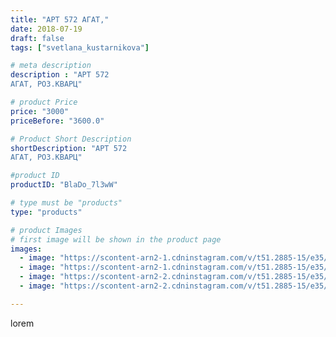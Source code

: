 ```yaml
---
title: "АРТ 572 АГАТ,"
date: 2018-07-19
draft: false
tags: ["svetlana_kustarnikova"]

# meta description
description : "АРТ 572 
АГАТ, РОЗ.КВАРЦ"

# product Price
price: "3000"
priceBefore: "3600.0"

# Product Short Description
shortDescription: "АРТ 572 
АГАТ, РОЗ.КВАРЦ"

#product ID
productID: "BlaDo_7l3wW"

# type must be "products"
type: "products"

# product Images
# first image will be shown in the product page
images:
  - image: "https://scontent-arn2-1.cdninstagram.com/v/t51.2885-15/e35/36706281_287653141971683_6369692677587337216_n.jpg?se=7&tp=1&_nc_ht=scontent-arn2-1.cdninstagram.com&_nc_cat=111&_nc_ohc=ZFp3Wy31eT8AX9pKfua&oh=3a48763be3e09de6995c7bfe2934e61c&oe=6069EDCA&ig_cache_key=MTgyNjc4ODMzNjg3MDgyMDkzMQ%3D%3D.2"
  - image: "https://scontent-arn2-1.cdninstagram.com/v/t51.2885-15/e35/37202933_1903648956594937_3915983376120545280_n.jpg?se=7&tp=1&_nc_ht=scontent-arn2-1.cdninstagram.com&_nc_cat=101&_nc_ohc=Q1D7RHPFlKYAX9fvPk0&oh=df0f42e70c16b82e68317f89bd1e8f34&oe=606AF48B&ig_cache_key=MTgyNjc4ODM1MDE0OTgwODk2OA%3D%3D.2"
  - image: "https://scontent-arn2-2.cdninstagram.com/v/t51.2885-15/e35/36774597_252508128860712_6056580280284610560_n.jpg?se=8&tp=1&_nc_ht=scontent-arn2-2.cdninstagram.com&_nc_cat=100&_nc_ohc=VXei1nioPdwAX8hXfgO&oh=473e0cb54174b089cca4741336a1266c&oe=606C253B&ig_cache_key=MTgyNjc4ODM2Mjc5MTQ1NjAxMw%3D%3D.2"
  - image: "https://scontent-arn2-2.cdninstagram.com/v/t51.2885-15/e35/36816657_237701990181576_192164932836392960_n.jpg?se=7&tp=1&_nc_ht=scontent-arn2-2.cdninstagram.com&_nc_cat=100&_nc_ohc=nzJMGRxlstMAX8FVCWj&oh=743579708dcd3a5884030c6d3528a89b&oe=606C7632&ig_cache_key=MTgyNjc4ODM3MzU4Nzc0MDUwMw%3D%3D.2"

---
```

lorem
